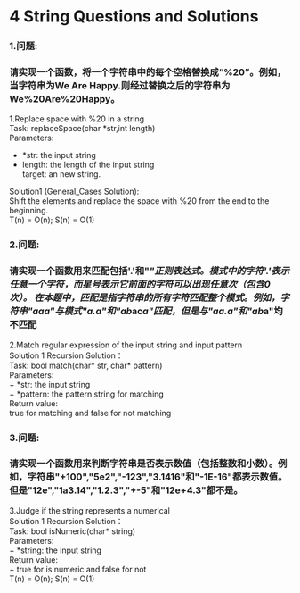 4 String Questions and Solutions
====

### 1.问题:<br/>
### 请实现一个函数，将一个字符串中的每个空格替换成“%20”。例如，当字符串为We Are Happy.则经过替换之后的字符串为We%20Are%20Happy。<br/>

1.Replace space with %20 in a string <br/>
Task: replaceSpace(char *str,int length)<br/>
Parameters:<br/>
+ *str: the input string<br/>
+ length: the length of the input string<br/>
target:  an new string.<br/> 

Solution1 (General_Cases Solution):<br/>
Shift the elements and replace the space with %20 from the end to the beginning.<br/>
T(n) = O(n); S(n) = O(1)<br/>

### 2.问题:<br/>
### 请实现一个函数用来匹配包括'.'和"*"正则表达式。模式中的字符'.'表示任意一个字符，而星号表示它前面的字符可以出现任意次（包含0次）。 在本题中，匹配是指字符串的所有字符匹配整个模式。例如，字符串"aaa"与模式"a.a"和"ab*ac*a"匹配，但是与"aa.a"和"ab*a"均不匹配 <br/>

2.Match regular expression of the input string and input pattern<br/>
Solution 1 Recursion Solution：<br/>
Task: bool match(char* str, char* pattern)<br/>
Parameters:<br/>
         + *str: the input string<br/>
         + *pattern: the pattern string for matching<br/>
Return value:<br/>
         true for matching and false for not matching<br/>
         
### 3.问题:<br/>
### 请实现一个函数用来判断字符串是否表示数值（包括整数和小数）。例如，字符串"+100","5e2","-123","3.1416"和"-1E-16"都表示数值。 但是"12e","1a3.14","1.2.3","+-5"和"12e+4.3"都不是。 <br/>

3.Judge if the string represents a numerical<br/>
Solution 1 Recursion Solution：<br/>
Task: bool isNumeric(char* string)<br/>
Parameters:<br/>
         + *string: the input string<br/>
Return value:<br/>
         + true for is numeric and false for not<br/>
T(n) = O(n); S(n) = O(1)<br/>
